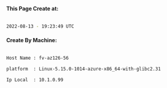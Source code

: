 
   
#### This Page Create at:

```bash

2022-08-13 - 19:23:49 UTC

```

#### Create By Machine:

```bash

Host Name : fv-az126-56

platform  : Linux-5.15.0-1014-azure-x86_64-with-glibc2.31

Ip Local  : 10.1.0.99

```

